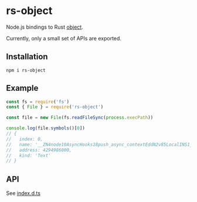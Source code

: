 # rs-object

Node.js bindings to Rust [object](https://github.com/gimli-rs/object).

Currently, only a small set of APIs are exported.

## Installation

```n
npm i rs-object
```

## Example

```js
const fs = require('fs')
const { File } = require('rs-object')

const file = new File(fs.readFileSync(process.execPath))

console.log(file.symbols()[0])
// {
//   index: 0,
//   name: '__ZN4node10AsyncHooks18push_async_contextEddN2v85LocalINS1_6ObjectEEE',
//   address: 4294986000,
//   kind: 'Text'
// }
```

## API

See [index.d.ts](./index.d.ts)
